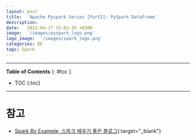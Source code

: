 ```yaml
---
layout: post
title:  'Apache Pyspark Series [Part2]: PySpark DataFrame'
description: 
date:   2022-04-17 15:01:35 +0300
image:  '/images/pyspark_logo.png'
logo_image:  '/images/spark_logo.png'
categories: DE
tags: Spark
---
```

---

**Table of Contents**
{: #toc }
*  TOC
{:toc}

---





# 참고

- [Spark By Example, 스파크 배우기 좋은 블로그](https://sparkbyexamples.com/){:target="_blank"}